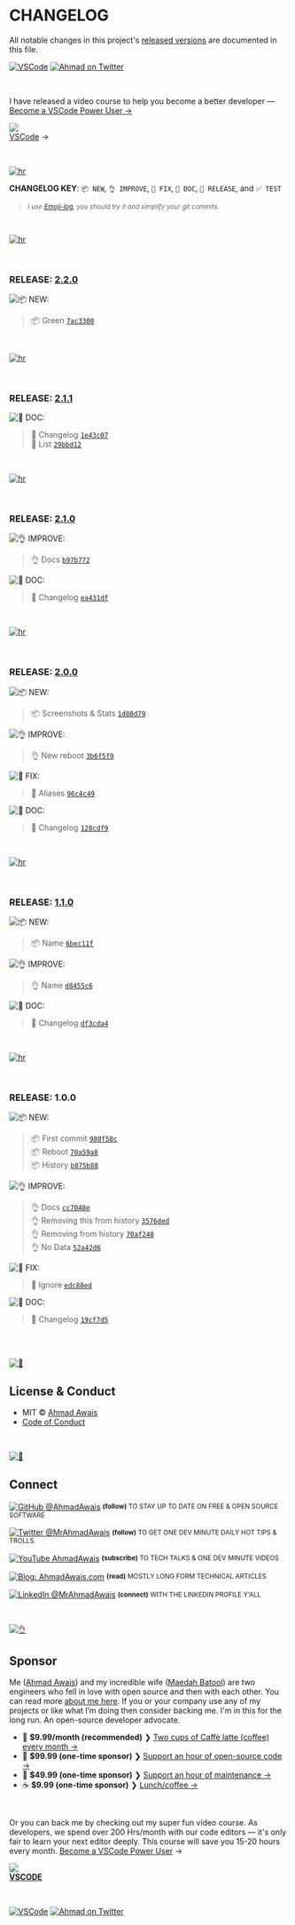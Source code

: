 # CHANGELOG

All notable changes in this project's [released versions](../../releases) are documented in this file.

[![VSCode](https://img.shields.io/badge/-VSCode.pro%20%E2%86%92-gray.svg?colorB=4D2AFF)](https://VSCode.pro/?utm_source=GitHubFOSS)
[![Ahmad on Twitter](https://img.shields.io/twitter/follow/mrahmadawais.svg?style=social&label=Follow%20@MrAhmadAwais)](https://twitter.com/mrahmadawais/)

<br>

I have released a video course to help you become a better developer — <a href="https://vscode.pro/?utm_source=GitHubFOSS" target="_blank">Become a VSCode Power User →</a></p>

<a href="https://vscode.pro/?utm_source=GitHubFOSS" target="_blank"><img src="https://raw.githubusercontent.com/ahmadawais/stuff/master/images/vscodepro/VSCode.jpeg" /><br>VSCode</a> →

<br>

[![hr](https://raw.githubusercontent.com/ahmadawais/stuff/master/images/git/hr.png)](/)

**CHANGELOG KEY**: `📦 NEW`, `👌 IMPROVE`, `🐛 FIX`, `📖 DOC`, `🚀 RELEASE`, and `✅ TEST`

<small>

> _I use [Emoji-log](https://github.com/ahmadawais/Emoji-Log), you should try it and simplify your git commits._

</small>

<br>

[![hr](https://raw.githubusercontent.com/ahmadawais/stuff/master/images/git/hr.png)](/)

<br>

### RELEASE: [2.2.0](https://github.com/ahmadawais/ptcli/compare/2.1.1...2.2.0)

![📦 NEW:](https://img.shields.io/badge/-NEW-gray.svg?colorB=3778FF)

> 📦 Green [`7ac3308`](https://github.com/ahmadawais/ptcli/commit/7ac3308c2b9b0ce8bac5033ea23a5ca5d6298990) <br>

<br>

[![hr](https://raw.githubusercontent.com/ahmadawais/stuff/master/images/git/hr.png)](/)

<br>

### RELEASE: [2.1.1](https://github.com/ahmadawais/ptcli/compare/2.1.0...2.1.1)

![📖 DOC:](https://img.shields.io/badge/-DOCS-gray.svg?colorB=978CD4)

> 📖 Changelog [`1e43c07`](https://github.com/ahmadawais/ptcli/commit/1e43c07ab9f4e76644f65523d4eb94f37eeb5a4b) <br>
> 📖 List [`29bbd12`](https://github.com/ahmadawais/ptcli/commit/29bbd12e4786f44a669133d483fd7caac63c8653) <br>

<br>

[![hr](https://raw.githubusercontent.com/ahmadawais/stuff/master/images/git/hr.png)](/)

<br>

### RELEASE: [2.1.0](https://github.com/ahmadawais/ptcli/compare/2.0.0...2.1.0)

![👌 IMPROVE:](https://img.shields.io/badge/-IMPROVEMENT-gray.svg?colorB=39AA54)

> 👌 Docs [`b97b772`](https://github.com/ahmadawais/ptcli/commit/b97b77219a5ef58e464b89bc2a3e3dd131cb1949) <br>

![📖 DOC:](https://img.shields.io/badge/-DOCS-gray.svg?colorB=978CD4)

> 📖 Changelog [`ea431df`](https://github.com/ahmadawais/ptcli/commit/ea431dfe88617d948183828c36024aa3f5522704) <br>

<br>

[![hr](https://raw.githubusercontent.com/ahmadawais/stuff/master/images/git/hr.png)](/)

<br>

### RELEASE: [2.0.0](https://github.com/ahmadawais/ptcli/compare/1.1.0...2.0.0)

![📦 NEW:](https://img.shields.io/badge/-NEW-gray.svg?colorB=3778FF)

> 📦 Screenshots & Stats [`1d88d79`](https://github.com/ahmadawais/ptcli/commit/1d88d79d95ee25b167844dae7070b817bc9f2a92) <br>

![👌 IMPROVE:](https://img.shields.io/badge/-IMPROVEMENT-gray.svg?colorB=39AA54)

> 👌 New reboot [`3b6f5f9`](https://github.com/ahmadawais/ptcli/commit/3b6f5f99dabce6a75259221d341d7171c82bc25d) <br>

![🐛 FIX:](https://img.shields.io/badge/-FIX-gray.svg?colorB=ff6347)

> 🐛 Aliases [`96c4c49`](https://github.com/ahmadawais/ptcli/commit/96c4c492ac763d3f94a36f5ce1aba9a7afa2b5cf) <br>

![📖 DOC:](https://img.shields.io/badge/-DOCS-gray.svg?colorB=978CD4)

> 📖 Changelog [`128cdf9`](https://github.com/ahmadawais/ptcli/commit/128cdf98bff37b4973874814aa804021a76459d5) <br>

<br>

[![hr](https://raw.githubusercontent.com/ahmadawais/stuff/master/images/git/hr.png)](/)

<br>

### RELEASE: [1.1.0](https://github.com/ahmadawais/ptcli/compare/1.0.0...1.1.0)

![📦 NEW:](https://img.shields.io/badge/-NEW-gray.svg?colorB=3778FF)

> 📦 Name [`6bec11f`](https://github.com/ahmadawais/ptcli/commit/6bec11fc58d9605dbf80c7dc16dccc403bbb5201) <br>

![👌 IMPROVE:](https://img.shields.io/badge/-IMPROVEMENT-gray.svg?colorB=39AA54)

> 👌 Name [`d8455c6`](https://github.com/ahmadawais/ptcli/commit/d8455c691b225a8c9ea410a79ba4c711baab9290) <br>

![📖 DOC:](https://img.shields.io/badge/-DOCS-gray.svg?colorB=978CD4)

> 📖 Changelog [`df3cda4`](https://github.com/ahmadawais/ptcli/commit/df3cda402c698c992b6ed6adeaf562a180c4504b) <br>

<br>

[![hr](https://raw.githubusercontent.com/ahmadawais/stuff/master/images/git/hr.png)](/)

<br>

### RELEASE: 1.0.0

![📦 NEW:](https://img.shields.io/badge/-NEW-gray.svg?colorB=3778FF)

> 📦 First commit [`980f58c`](https://github.com/ahmadawais/ptcli/commit/980f58c537546db7e1d79f0c652d1567341be9e0) <br>
> 📦 Reboot [`70a59a8`](https://github.com/ahmadawais/ptcli/commit/70a59a82c19f1630721c54d8870ee761524a0d22) <br>
> 📦 History [`b875b88`](https://github.com/ahmadawais/ptcli/commit/b875b88a8f09f80467d491ca31959d0ae2e47c2a) <br>

![👌 IMPROVE:](https://img.shields.io/badge/-IMPROVEMENT-gray.svg?colorB=39AA54)

> 👌 Docs [`cc7048e`](https://github.com/ahmadawais/ptcli/commit/cc7048e6bca031b8025045e6d4eff22fbf313bf0) <br>
> 👌 Removing this from history [`3576ded`](https://github.com/ahmadawais/ptcli/commit/3576ded829a6ceba69354bb6fc44e8456fc02445) <br>
> 👌 Removing  from history [`70af248`](https://github.com/ahmadawais/ptcli/commit/70af2486f1d537c81947c6a95ebd03c61cf38198) <br>
> 👌 No Data [`52a42d6`](https://github.com/ahmadawais/ptcli/commit/52a42d65ba3ca50d6faa919c03e17c61d5b9f7d9) <br>

![🐛 FIX:](https://img.shields.io/badge/-FIX-gray.svg?colorB=ff6347)

> 🐛 Ignore [`edc88ed`](https://github.com/ahmadawais/ptcli/commit/edc88ed41893852d4c971909beb5ac810d0267d1) <br>

![📖 DOC:](https://img.shields.io/badge/-DOCS-gray.svg?colorB=978CD4)

> 📖 Changelog [`19cf7d5`](https://github.com/ahmadawais/ptcli/commit/19cf7d59f314ea33bcbd30af4cd38d9b0710b76a) <br>

<br>

<br>

[![📃](https://raw.githubusercontent.com/ahmadawais/stuff/master/images/git/license.png)](/)

## License & Conduct

- MIT © [Ahmad Awais](https://twitter.com/MrAhmadAwais/)
- [Code of Conduct](code-of-conduct.md)

<br>

[![🙌](https://raw.githubusercontent.com/ahmadawais/stuff/master/images/git/connect.png)](/)

## Connect

<div align="left">
<p><a href="https://github.com/ahmadawais"><img alt="GitHub @AhmadAwais" align="center" src="https://img.shields.io/badge/GITHUB-gray.svg?colorB=6cc644&colorA=6cc644&style=flat" /></a>&nbsp;<small><strong>(follow)</strong> TO STAY UP TO DATE ON FREE & OPEN SOURCE SOFTWARE</small></p>
<p><a href="https://twitter.com/MrAhmadAwais/"><img alt="Twitter @MrAhmadAwais" align="center" src="https://img.shields.io/badge/TWITTER-gray.svg?colorB=1da1f2&colorA=1da1f2&style=flat" /></a>&nbsp;<small><strong>(follow)</strong> TO GET ONE DEV MINUTE DAILY HOT TIPS & TROLLS</small></p>
<p><a href="https://www.youtube.com/AhmadAwais"><img alt="YouTube AhmadAwais" align="center" src="https://img.shields.io/badge/YOUTUBE-gray.svg?colorB=ff0000&colorA=ff0000&style=flat" /></a>&nbsp;<small><strong>(subscribe)</strong> TO TECH TALKS & ONE DEV MINUTE VIDEOS</small></p>
<p><a href="https://AhmadAwais.com/"><img alt="Blog: AhmadAwais.com" align="center" src="https://img.shields.io/badge/MY%20BLOG-gray.svg?colorB=4D2AFF&colorA=4D2AFF&style=flat" /></a>&nbsp;<small><strong>(read)</strong> MOSTLY LONG FORM TECHNICAL ARTICLES</small></p>
<p><a href="https://www.linkedin.com/in/MrAhmadAwais/"><img alt="LinkedIn @MrAhmadAwais" align="center" src="https://img.shields.io/badge/LINKEDIN-gray.svg?colorB=0077b5&colorA=0077b5&style=flat" /></a>&nbsp;<small><strong>(connect)</strong> WITH THE LINKEDIN PROFILE Y'ALL</small></p>
</div>

<br>

[![👌](https://raw.githubusercontent.com/ahmadawais/stuff/master/images/git/sponsor.png)](/)

## Sponsor

Me ([Ahmad Awais](https://twitter.com/mrahmadawais/)) and my incredible wife ([Maedah Batool](https://twitter.com/MaedahBatool/)) are two engineers who fell in love with open source and then with each other. You can read more [about me here](https://ahmadawais.com/about). If you or your company use any of my projects or like what I’m doing then consider backing me. I'm in this for the long run. An open-source developer advocate.

- 🌟  **$9.99/month (recommended)** ❯ [Two cups of Caffè latte (coffee) every month →](https://pay.paddle.com/checkout/540217)
- 🚀  **$99.99 (one-time sponsor)** ❯ [Support an hour of open-source code →](https://pay.paddle.com/checkout/515568)
- 🔰  **$49.99 (one-time sponsor)** ❯ [Support an hour of maintenance →](https://pay.paddle.com/checkout/527253)
- ☕️  **$9.99 (one-time sponsor)** ❯ [Lunch/coffee →](https://pay.paddle.com/checkout/527254)

<br>

Or you can back me by checking out my super fun video course. As developers, we spend over 200 Hrs/month with our code editors — it's only fair to learn your next editor deeply. This course will save you 15-20 hours every month.  <a href="https://vscode.pro/?utm_source=GitHubFOSS" target="_blank">Become a VSCode Power User</a> →</p>

<a href="https://vscode.pro/?utm_source=GitHubFOSS" target="_blank"><img src="https://raw.githubusercontent.com/ahmadawais/stuff/master/images/vscodepro/VSCode.jpeg" /><br><strong>VSCODE</strong></a>

<br>

[![VSCode](https://img.shields.io/badge/-VSCode.pro%20%E2%86%92-gray.svg?colorB=4D2AFF&style=flat)](https://VSCode.pro/?utm_source=GitHubFOSS)
[![Ahmad on Twitter](https://img.shields.io/twitter/follow/mrahmadawais.svg?style=social&label=Follow%20@MrAhmadAwais)](https://twitter.com/mrahmadawais/)
